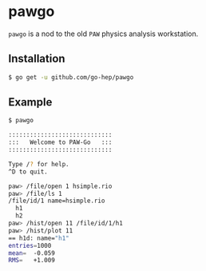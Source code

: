 pawgo
=====

`pawgo` is a nod to the old `PAW` physics analysis workstation.

## Installation

```sh
$ go get -u github.com/go-hep/pawgo
```

## Example

```sh
$ pawgo

:::::::::::::::::::::::::::::
:::   Welcome to PAW-Go   :::
:::::::::::::::::::::::::::::

Type /? for help.
^D to quit.

paw> /file/open 1 hsimple.rio
paw> /file/ls 1
/file/id/1 name=hsimple.rio
  h1
  h2
paw> /hist/open 11 /file/id/1/h1
paw> /hist/plot 11
== h1d: name="h1"
entries=1000
mean=  -0.059
RMS=   +1.009

```
